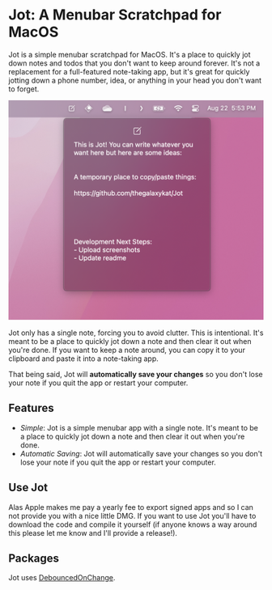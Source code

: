 # Jot: A Menubar Scratchpad for MacOS

Jot is a simple menubar scratchpad for MacOS. It's a place to quickly jot down notes and todos that you don't want to keep around forever. It's not a replacement for a full-featured note-taking app, but it's great for quickly jotting down a phone number, idea, or anything in your head you don't want to forget.

![Jot Screenshot](JotScreenShot.png)

Jot only has a single note, forcing you to avoid clutter. This is intentional. It's meant to be a place to quickly jot down a note and then clear it out when you're done. If you want to keep a note around, you can copy it to your clipboard and paste it into a note-taking app.

That being said, Jot will **automatically save your changes** so you don't lose your note if you quit the app or restart your computer.


## Features

- *Simple*: Jot is a simple menubar app with a single note. It's meant to be a place to quickly jot down a note and then clear it out when you're done.
- *Automatic Saving*: Jot will automatically save your changes so you don't lose your note if you quit the app or restart your computer.


## Use Jot

Alas Apple makes me pay a yearly fee to export signed apps and so I can not provide you with a nice little DMG. If you want to use Jot you'll have to download the code and compile it yourself (if anyone knows a way around this please let me know and I'll provide a release!). 


## Packages

Jot uses [DebouncedOnChange](https://github.com/Tunous/DebouncedOnChange).
